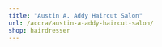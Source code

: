 ```yaml
---
title: "Austin A. Addy Haircut Salon"
url: /accra/austin-a-addy-haircut-salon/
shop: hairdresser
---
```

